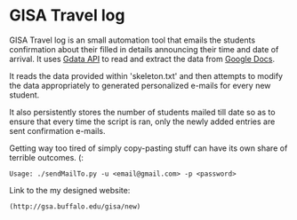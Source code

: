GISA Travel log
===============

GISA Travel log is an small automation tool that emails the students 
confirmation about their filled in details announcing their
time and date of arrival. It uses [Gdata API](http://code.google.com/apis/gdata/docs/directory.html) to read and extract
the data from [Google Docs](http://docs.google.com). 

It reads the data provided within 'skeleton.txt' and then attempts
to modify the data appropriately to generated personalized e-mails
for every new student.

It also persistently stores the number of students mailed till 
date so as to ensure that every time the script is ran, only
the newly added entries are sent confirmation e-mails.

Getting way too tired of simply copy-pasting stuff can have 
its own share of terrible outcomes. (:

	Usage: ./sendMailTo.py -u <email@gmail.com> -p <password>

Link to the my designed website:

	(http://gsa.buffalo.edu/gisa/new)